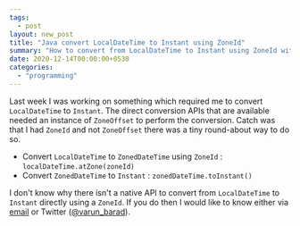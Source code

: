 ```yaml
---
tags:
  - post
layout: new_post
title: "Java convert LocalDateTime to Instant using ZoneId"
summary: "How to convert from LocalDateTime to Instant using ZoneId without ZoneOffset in Java 8 Time APIs"
date: 2020-12-14T00:00:00+0530
categories:
  - "programming"
---
```


Last week I was working on something which required me to convert `LocalDateTime` to `Instant`. The direct conversion APIs that are available needed an instance of `ZoneOffset` to perform the conversion. Catch was that I had `ZoneId` and not `ZoneOffset` there was a tiny round-about way to do so.

- Convert `LocalDateTime` to `ZonedDateTime` using `ZoneId` : `localDateTime.atZone(zoneId)`
- Convert `ZonedDateTime` to `Instant` : `zonedDateTime.toInstant()`
  
I don't know why there isn't a native API to convert from `LocalDateTime` to `Instant` directly using a `ZoneId`. If you do then I would like to know either via [email](mailto:contact@varunbarad.com) or Twitter ([@varun_barad](https://twitter.com/varun_barad)).
